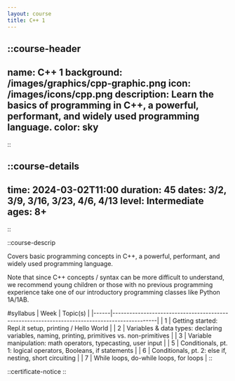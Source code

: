 ```yaml
---
layout: course
title: C++ 1
---
```


::course-header
---
name: C++ 1
background: /images/graphics/cpp-graphic.png
icon: /images/icons/cpp.png
description: Learn the basics of programming in C++, a powerful, performant, and widely used programming language.
color: sky
---
::

::course-details
---
time: 2024-03-02T11:00
duration: 45
dates: 3/2, 3/9, 3/16, 3/23, 4/6, 4/13
level: Intermediate
ages: 8+
---
::

::course-descrip

Covers basic programming concepts in C++, a powerful, performant, and widely used programming language.

Note that since C++ concepts / syntax can be more difficult to understand, we recommend young children or those with no previous programming experience take one of our introductory programming classes like Python 1A/1AB.

#syllabus
| Week | Topic(s)                                                                                     |
|------|----------------------------------------------------------------------------------------------|
| 1    | Getting started: Repl.it setup, printing / Hello World                                       |
| 2    | Variables & data types: declaring variables, naming, printing, primitives vs. non-primitives |
| 3    | Variable manipulation: math operators, typecasting, user input                               |
| 5    | Conditionals, pt. 1: logical operators, Booleans, if statements                              |
| 6    | Conditionals, pt. 2: else if, nesting, short circuiting                                      |
| 7    | While loops, do-while loops, for loops                                                       |
::

::certificate-notice
::


